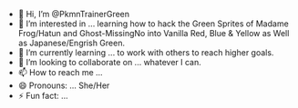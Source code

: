 - 👋 Hi, I’m @PkmnTrainerGreen
- 👀 I’m interested in ... learning how to hack the Green Sprites of Madame Frog/Hatun and Ghost-MissingNo into Vanilla Red, Blue & Yellow as Well as Japanese/Engrish Green.
- 🌱 I’m currently learning ... to work with others to reach higher goals.
- 💞️ I’m looking to collaborate on ... whatever I can.
- 📫 How to reach me ...
- 😄 Pronouns: ... She/Her
- ⚡ Fun fact: ...

<!---
PkmnTrainerGreen/PkmnTrainerGreen is a ✨ special ✨ repository because its `README.md` (this file) appears on your GitHub profile.
You can click the Preview link to take a look at your changes.
--->
